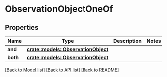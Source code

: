 # ObservationObjectOneOf

## Properties

Name | Type | Description | Notes
------------ | ------------- | ------------- | -------------
**and** | [**crate::models::ObservationObject**](ObservationObject.md) |  | 
**both** | [**crate::models::ObservationObject**](ObservationObject.md) |  | 

[[Back to Model list]](../README.md#documentation-for-models) [[Back to API list]](../README.md#documentation-for-api-endpoints) [[Back to README]](../README.md)


